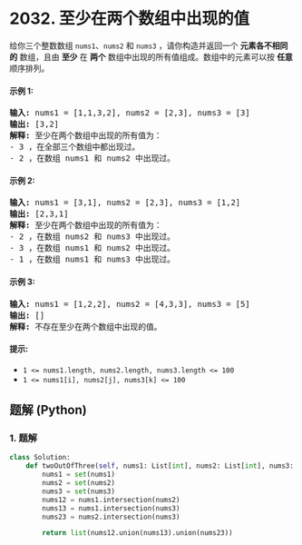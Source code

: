 # 2032. 至少在两个数组中出现的值
给你三个整数数组 `nums1`、`nums2` 和 `nums3` ，请你构造并返回一个 **元素各不相同的** 数组，且由 **至少** 在 **两个** 数组中出现的所有值组成。数组中的元素可以按 **任意** 顺序排列。

#### 示例 1:
<pre>
<strong>输入:</strong> nums1 = [1,1,3,2], nums2 = [2,3], nums3 = [3]
<strong>输出:</strong> [3,2]
<strong>解释:</strong> 至少在两个数组中出现的所有值为：
- 3 ，在全部三个数组中都出现过。
- 2 ，在数组 nums1 和 nums2 中出现过。
</pre>

#### 示例 2:
<pre>
<strong>输入:</strong> nums1 = [3,1], nums2 = [2,3], nums3 = [1,2]
<strong>输出:</strong> [2,3,1]
<strong>解释:</strong> 至少在两个数组中出现的所有值为：
- 2 ，在数组 nums2 和 nums3 中出现过。
- 3 ，在数组 nums1 和 nums2 中出现过。
- 1 ，在数组 nums1 和 nums3 中出现过。
</pre>

#### 示例 3:
<pre>
<strong>输入:</strong> nums1 = [1,2,2], nums2 = [4,3,3], nums3 = [5]
<strong>输出:</strong> []
<strong>解释:</strong> 不存在至少在两个数组中出现的值。
</pre>

#### 提示:
* `1 <= nums1.length, nums2.length, nums3.length <= 100`
* `1 <= nums1[i], nums2[j], nums3[k] <= 100`

## 题解 (Python)

### 1. 题解
```Python
class Solution:
    def twoOutOfThree(self, nums1: List[int], nums2: List[int], nums3: List[int]) -> List[int]:
        nums1 = set(nums1)
        nums2 = set(nums2)
        nums3 = set(nums3)
        nums12 = nums1.intersection(nums2)
        nums13 = nums1.intersection(nums3)
        nums23 = nums2.intersection(nums3)

        return list(nums12.union(nums13).union(nums23))
```
